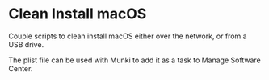 # Clean Install macOS
Couple scripts to clean install macOS either over the network, or from a USB drive.

The plist file can be used with Munki to add it as a task to Manage Software Center.
